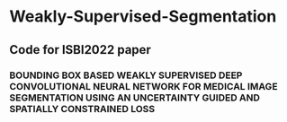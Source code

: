 # Weakly-Supervised-Segmentation # 
## Code for ISBI2022 paper ## 
### BOUNDING  BOX BASED WEAKLY  SUPERVISED DEEP CONVOLUTIONAL  NEURAL NETWORK  FOR MEDICAL  IMAGE  SEGMENTATION USING  AN UNCERTAINTY GUIDED AND SPATIALLY CONSTRAINED LOSS ###
